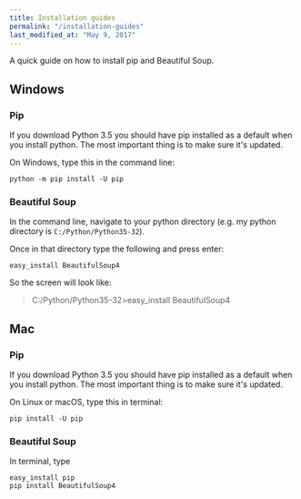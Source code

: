 ```yaml
---
title: Installation guides
permalink: "/installation-guides"
last_modified_at: "May 9, 2017"
---
```


A quick guide on how to install pip and Beautiful Soup.

## Windows

### Pip 

If you download Python 3.5 you should have pip installed as a default when you install python. The most important thing is to make sure it's updated.

On Windows, type this in the command line:

```
python -m pip install -U pip
```

### Beautiful Soup

In the command line, navigate to your python directory (e.g. my python directory is `C:/Python/Python35-32`).

Once in that directory type the following and press enter:

```
easy_install BeautifulSoup4
```

So the screen will look like:

> C:/Python/Python35-32>easy_install BeautifulSoup4

## Mac

### Pip

If you download Python 3.5 you should have pip installed as a default when you install python. The most important thing is to make sure it's updated.

On Linux or macOS, type this in terminal:

```
pip install -U pip
```

### Beautiful Soup

In terminal, type

```
easy_install pip
pip install BeautifulSoup4
```
